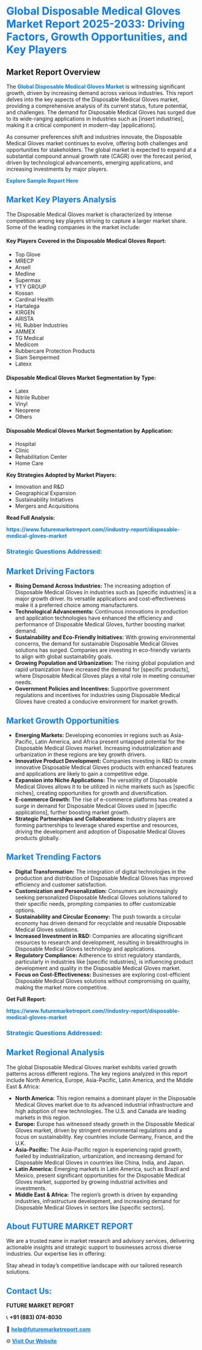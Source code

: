 <h1 style="color: #007BFF;">Global Disposable Medical Gloves Market Report 2025-2033: Driving Factors, Growth Opportunities, and Key Players</h1>

<section id="overview">
<h2>Market Report Overview</h2>
<p>The <a href="https://www.futuremarketreport.com//industry-report/disposable-medical-gloves-market" style="color: #007BFF; text-decoration: none;"><strong>Global Disposable Medical Gloves Market</strong></a> is witnessing significant growth, driven by increasing demand across various industries. This report delves into the key aspects of the Disposable Medical Gloves market, providing a comprehensive analysis of its current status, future potential, and challenges. The demand for Disposable Medical Gloves has surged due to its wide-ranging applications in industries such as [insert industries], making it a critical component in modern-day [applications].</p>
<p>As consumer preferences shift and industries innovate, the Disposable Medical Gloves market continues to evolve, offering both challenges and opportunities for stakeholders. The global market is expected to expand at a substantial compound annual growth rate (CAGR) over the forecast period, driven by technological advancements, emerging applications, and increasing investments by major players.</p>
</section>

<section id="overview">
<p><a href="https://www.futuremarketreport.com//request-sample/reportId=80348" style="color: #007BFF; text-decoration: none;"><strong>Explore Sample Report Here</strong></a></p>
</section>

<section id="key-players">
<h2 style="color: #007BFF;">Market Key Players Analysis</h2>
<p>The Disposable Medical Gloves market is characterized by intense competition among key players striving to capture a larger market share. Some of the leading companies in the market include:</p>
<h4>Key Players Covered in the Disposable Medical Gloves Report:</h4>
<ul><li>Top Glove</li><li>MRECP</li><li>Ansell</li><li>Medline</li><li>Supermax</li><li>YTY GROUP</li><li>Kossan</li><li>Cardinal Health</li><li>Hartalega</li><li>KIRGEN</li><li>ARISTA</li><li>HL Rubber Industries</li><li>AMMEX</li><li>TG Medical</li><li>Medicom</li><li>Rubbercare Protection Products</li><li>Siam Sempermed</li><li>Latexx</li></ul>
<h4>Disposable Medical Gloves Market Segmentation by Type:</h4>
<ul><li>Latex</li><li>Nitrile Rubber</li><li>Vinyl</li><li>Neoprene</li><li>Others</li></ul>

<h4>Disposable Medical Gloves Market Segmentation by Application:</h4>
<ul><li>Hospital</li><li>Clinic</li><li>Rehabilitation Center</li><li>Home Care</li></ul>
<p><strong>Key Strategies Adopted by Market Players:</strong></p>
<ul>
<li>Innovation and R&D</li>
<li>Geographical Expansion</li>
<li>Sustainability Initiatives</li>
<li>Mergers and Acquisitions</li>
</ul>
</section>

<section>
<p><strong>Read Full Analysis: </strong></p><a href="https://www.futuremarketreport.com//industry-report/disposable-medical-gloves-market" style="color: #007BFF; text-decoration: none;"><strong>https://www.futuremarketreport.com//industry-report/disposable-medical-gloves-market</strong></a>
<h3 style="color: #007BFF;">Strategic Questions Addressed:</h3>
</section>

<section id="driving-factors">
<h2 style="color: #007BFF;">Market Driving Factors</h2>
<ul>
<li><strong>Rising Demand Across Industries:</strong> The increasing adoption of Disposable Medical Gloves in industries such as [specific industries] is a major growth driver. Its versatile applications and cost-effectiveness make it a preferred choice among manufacturers.</li>
<li><strong>Technological Advancements:</strong> Continuous innovations in production and application technologies have enhanced the efficiency and performance of Disposable Medical Gloves, further boosting market demand.</li>
<li><strong>Sustainability and Eco-Friendly Initiatives:</strong> With growing environmental concerns, the demand for sustainable Disposable Medical Gloves solutions has surged. Companies are investing in eco-friendly variants to align with global sustainability goals.</li>
<li><strong>Growing Population and Urbanization:</strong> The rising global population and rapid urbanization have increased the demand for [specific products], where Disposable Medical Gloves plays a vital role in meeting consumer needs.</li>
<li><strong>Government Policies and Incentives:</strong> Supportive government regulations and incentives for industries using Disposable Medical Gloves have created a conducive environment for market growth.</li>
</ul>
</section>

<section id="growth-opportunities">
<h2 style="color: #007BFF;">Market Growth Opportunities</h2>
<ul>
<li><strong>Emerging Markets:</strong> Developing economies in regions such as Asia-Pacific, Latin America, and Africa present untapped potential for the Disposable Medical Gloves market. Increasing industrialization and urbanization in these regions are key growth drivers.</li>
<li><strong>Innovative Product Development:</strong> Companies investing in R&D to create innovative Disposable Medical Gloves products with enhanced features and applications are likely to gain a competitive edge.</li>
<li><strong>Expansion into Niche Applications:</strong> The versatility of Disposable Medical Gloves allows it to be utilized in niche markets such as [specific niches], creating opportunities for growth and diversification.</li>
<li><strong>E-commerce Growth:</strong> The rise of e-commerce platforms has created a surge in demand for Disposable Medical Gloves used in [specific applications], further boosting market growth.</li>
<li><strong>Strategic Partnerships and Collaborations:</strong> Industry players are forming partnerships to leverage shared expertise and resources, driving the development and adoption of Disposable Medical Gloves products globally.</li>
</ul>
</section>

<section id="trending-factors">
<h2 style="color: #007BFF;">Market Trending Factors</h2>
<ul>
<li><strong>Digital Transformation:</strong> The integration of digital technologies in the production and distribution of Disposable Medical Gloves has improved efficiency and customer satisfaction.</li>
<li><strong>Customization and Personalization:</strong> Consumers are increasingly seeking personalized Disposable Medical Gloves solutions tailored to their specific needs, prompting companies to offer customizable options.</li>
<li><strong>Sustainability and Circular Economy:</strong> The push towards a circular economy has driven demand for recyclable and reusable Disposable Medical Gloves solutions.</li>
<li><strong>Increased Investment in R&D:</strong> Companies are allocating significant resources to research and development, resulting in breakthroughs in Disposable Medical Gloves technology and applications.</li>
<li><strong>Regulatory Compliance:</strong> Adherence to strict regulatory standards, particularly in industries like [specific industries], is influencing product development and quality in the Disposable Medical Gloves market.</li>
<li><strong>Focus on Cost-Effectiveness:</strong> Businesses are exploring cost-efficient Disposable Medical Gloves solutions without compromising on quality, making the market more competitive.</li>
</ul>
</section>

<section>
<p><strong>Get Full Report: </strong></p><a href="https://www.futuremarketreport.com//industry-report/disposable-medical-gloves-market" style="color: #007BFF; text-decoration: none;"><strong>https://www.futuremarketreport.com//industry-report/disposable-medical-gloves-market</strong></a>
<h3 style="color: #007BFF;">Strategic Questions Addressed:</h3>
</section>


<section id="regional-analysis">
<h2 style="color: #007BFF;">Market Regional Analysis</h2>
<p>The global Disposable Medical Gloves market exhibits varied growth patterns across different regions. The key regions analyzed in this report include North America, Europe, Asia-Pacific, Latin America, and the Middle East & Africa:</p>
<ul>
<li><strong>North America:</strong> This region remains a dominant player in the Disposable Medical Gloves market due to its advanced industrial infrastructure and high adoption of new technologies. The U.S. and Canada are leading markets in this region.</li>
<li><strong>Europe:</strong> Europe has witnessed steady growth in the Disposable Medical Gloves market, driven by stringent environmental regulations and a focus on sustainability. Key countries include Germany, France, and the U.K.</li>
<li><strong>Asia-Pacific:</strong> The Asia-Pacific region is experiencing rapid growth, fueled by industrialization, urbanization, and increasing demand for Disposable Medical Gloves in countries like China, India, and Japan.</li>
<li><strong>Latin America:</strong> Emerging markets in Latin America, such as Brazil and Mexico, present significant opportunities for the Disposable Medical Gloves market, supported by growing industrial activities and investments.</li>
<li><strong>Middle East & Africa:</strong> The region’s growth is driven by expanding industries, infrastructure development, and increasing demand for Disposable Medical Gloves in sectors like [specific sectors].</li>
</ul>
</section>

<footer>
<h2 style="color: #007BFF;">About FUTURE MARKET REPORT</h2>
<p>We are a trusted name in market research and advisory services, delivering actionable insights and strategic support to businesses across diverse industries. Our expertise lies in offering:</p>

<p>Stay ahead in today’s competitive landscape with our tailored research solutions.</p>

<h2 style="color: #007BFF;">Contact Us:</h2>
<p><strong>FUTURE MARKET REPORT</strong></p>
<p>📞 <strong>+91 (883) 074-8030</strong></p>
<p>📧 <strong><a href="mailto:help@futuremarketreport.com" style="color: #007BFF;">help@futuremarketreport.com</a></strong></p>
<p>🌐 <strong><a href="https://www.futuremarketreport.com/" style="color: #007BFF;">Visit Our Website</a></strong></p>
</footer>